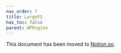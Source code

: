 ```yaml
---
nav_order: 7
title: LargeFS
has_toc: false
parent: WPEngine
---
```

This document has been moved to [Notion.so](https://www.notion.so/LargeFS-67e0285fd2654320a87f0f704eaaeebe).
